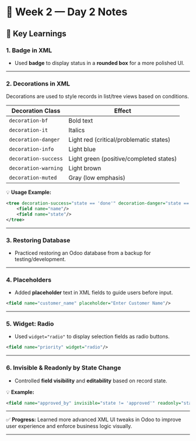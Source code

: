 # 📅 Week 2 — Day 2 Notes

## 🎯 Key Learnings

### 1. **Badge in XML**

* Used **badge** to display status in a **rounded box** for a more polished UI.

---

### 2. **Decorations in XML**

Decorations are used to style records in list/tree views based on conditions.

| Decoration Class     | Effect                                  |
| -------------------- | --------------------------------------- |
| `decoration-bf`      | Bold text                               |
| `decoration-it`      | Italics                                 |
| `decoration-danger`  | Light red (critical/problematic states) |
| `decoration-info`    | Light blue                              |
| `decoration-success` | Light green (positive/completed states) |
| `decoration-warning` | Light brown                             |
| `decoration-muted`   | Gray (low emphasis)                     |

💡 **Usage Example:**

```xml
<tree decoration-success="state == 'done'" decoration-danger="state == 'cancel'">
    <field name="name"/>
    <field name="state"/>
</tree>
```

---

### 3. **Restoring Database**

* Practiced restoring an Odoo database from a backup for testing/development.

---

### 4. **Placeholders**

* Added **placeholder** text in XML fields to guide users before input.

```xml
<field name="customer_name" placeholder="Enter Customer Name"/>
```

---

### 5. **Widget: Radio**

* Used `widget="radio"` to display selection fields as radio buttons.

```xml
<field name="priority" widget="radio"/>
```

---

### 6. **Invisible & Readonly by State Change**

* Controlled **field visibility** and **editability** based on record state.

💡 **Example:**

```xml
<field name="approved_by" invisible="state != 'approved'" readonly="state == 'approved'"/>
```

---

✅ **Progress:** Learned more advanced XML UI tweaks in Odoo to improve user experience and enforce business logic visually.

---
